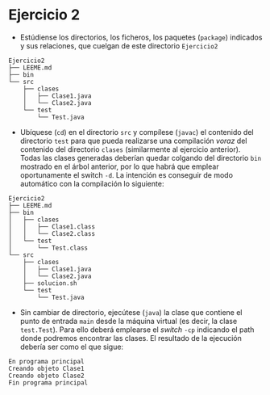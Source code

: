 # Ejercicio 2


- Estúdiense los directorios, los ficheros, los paquetes (`package`) indicados y sus relaciones, que cuelgan de este directorio `Ejercicio2`

```
Ejercicio2
├── LEEME.md
├── bin
└── src
    ├── clases
    │   ├── Clase1.java
    │   └── Clase2.java
    └── test
        └── Test.java
```

- Ubíquese (`cd`) en el directorio `src` y compílese (`javac`) el contenido del directorio `test` para que pueda realizarse una compilación 
_voraz_ del contenido del directorio `clases` (similarmente al ejercicio anterior). Todas las clases generadas deberían quedar colgando del directorio `bin` mostrado en el árbol anterior, por lo que habrá que emplear oportunamente el switch `-d`. La intención es conseguir de modo automático con la compilación lo siguiente:


```
Ejercicio2
├── LEEME.md
├── bin
│   ├── clases
│   │   ├── Clase1.class
│   │   └── Clase2.class
│   └── test
│       └── Test.class
└── src
    ├── clases
    │   ├── Clase1.java
    │   └── Clase2.java
    ├── solucion.sh
    └── test
        └── Test.java
```


 

- Sin cambiar de directorio, ejecútese (`java`) la clase que contiene el punto de entrada `main` desde la máquina virtual (es decir, la clase `test.Test`). Para ello deberá emplearse el _switch_ `-cp` indicando el path donde podremos encontrar las clases. 
El resultado de la ejecución debería ser como el que sigue:


```
En programa principal
Creando objeto Clase1
Creando objeto Clase2
Fin programa principal
```	



